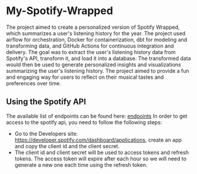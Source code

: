 # My-Spotify-Wrapped
The project aimed to create a personalized version of Spotify Wrapped, which summarizes a user's listening history for the year. The project used airflow for orchestration, Docker for containerization, dbt for modeling and transforming data, and GitHub Actions for continuous integration and delivery. The goal was to extract the user's listening history data from Spotify's API, transform it, and load it into a database. The transformed data would then be used to generate personalized insights and visualizations summarizing the user's listening history. The project aimed to provide a fun and engaging way for users to reflect on their musical tastes and preferences over time.
## Using the Spotify API
The available list of endpoints can be found here: <a href="https://developer.spotify.com/documentation/web-api/reference/#/operations/get-an-album">endpoints</a>
In order to get access to the spotify api, you need to follow the following steps:
* Go to the Developers site: https://developer.spotify.com/dashboard/applications, create an app and copy the client id and the client secret.
* The client id and client secret will be used to access tokens and refresh tokens. The access token will expire after each hour so we will need to generate a new one each time using the refresh token.






